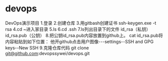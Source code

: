 # devops
DevOps演示项目
1.登录
2.创建仓库
3.用gitbash创建证书 ssh-keygen.exe -t rsa
4.cd ~进入家目录
5.ls
6.cd .ssh
7.ls列出目录下的文件  id_rsa（私钥）  id_rsa.pub（公钥）
8.把公钥id_rsa.pub内容放置到github上。
cat id_rsa.pub将内容粘贴到如下位置：
他开github点击用户图像---settings--SSH and GPG keys--New SSH
9.克隆仓库代码
git clone git@github.com:devopssywei/devops.git